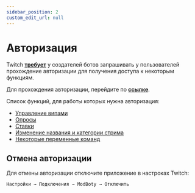 ```yaml
---
sidebar_position: 2
custom_edit_url: null
---
```


# Авторизация


Twitch **[требует](https://dev.twitch.tv/docs/authentication#user-access-tokens)** у создателей ботов запрашивать у пользователей прохождение авторизации для получения доступа к некоторым функциям.

Для прохождения авторизации, перейдите по **[ссылке](https://modbot.xyz/auth)**.

Список функций, для работы которых нужна авторизация:
- [Управление випами](./vips.md)
- [Опросы](./polls.md)
- [Ставки](./predictions.md)
- [Изменение названия и категории стрима](./stream-info.md)
- [Некоторые переменные команд](./commands/variables.md)

## Отмена авторизации

Для отмены авторизации отключите приложение в настроках Twitch:

`Настройки → Подключения → ModBoty → Отключить`